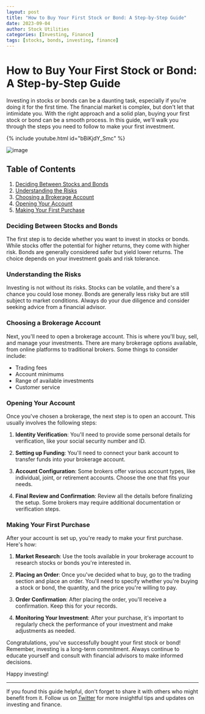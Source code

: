 ```yaml
---
layout: post
title: "How to Buy Your First Stock or Bond: A Step-by-Step Guide"
date: 2023-09-04
author: Stock Utilities
categories: [Investing, Finance]
tags: [stocks, bonds, investing, finance]
---
```


# How to Buy Your First Stock or Bond: A Step-by-Step Guide

Investing in stocks or bonds can be a daunting task, especially if you're doing it for the first time. The financial market is complex, but don't let that intimidate you. With the right approach and a solid plan, buying your first stock or bond can be a smooth process. In this guide, we'll walk you through the steps you need to follow to make your first investment.

{% include youtube.html id="bBiKjdY_Smc" %}

![image](https://github.com/reyou/stock-utilities-blog/assets/6571483/72b1df9d-901a-4ff2-a805-e1ca927d2baf)

## Table of Contents
1. [Deciding Between Stocks and Bonds](#deciding-between-stocks-and-bonds)
2. [Understanding the Risks](#understanding-the-risks)
3. [Choosing a Brokerage Account](#choosing-a-brokerage-account)
4. [Opening Your Account](#opening-your-account)
5. [Making Your First Purchase](#making-your-first-purchase)

### Deciding Between Stocks and Bonds

The first step is to decide whether you want to invest in stocks or bonds. While stocks offer the potential for higher returns, they come with higher risk. Bonds are generally considered safer but yield lower returns. The choice depends on your investment goals and risk tolerance.

### Understanding the Risks

Investing is not without its risks. Stocks can be volatile, and there's a chance you could lose money. Bonds are generally less risky but are still subject to market conditions. Always do your due diligence and consider seeking advice from a financial advisor.

### Choosing a Brokerage Account

Next, you'll need to open a brokerage account. This is where you'll buy, sell, and manage your investments. There are many brokerage options available, from online platforms to traditional brokers. Some things to consider include:

- Trading fees
- Account minimums
- Range of available investments
- Customer service

### Opening Your Account

Once you've chosen a brokerage, the next step is to open an account. This usually involves the following steps:

1. **Identity Verification**: You'll need to provide some personal details for verification, like your social security number and ID.
  
2. **Setting up Funding**: You'll need to connect your bank account to transfer funds into your brokerage account.

3. **Account Configuration**: Some brokers offer various account types, like individual, joint, or retirement accounts. Choose the one that fits your needs.

4. **Final Review and Confirmation**: Review all the details before finalizing the setup. Some brokers may require additional documentation or verification steps.

### Making Your First Purchase

After your account is set up, you're ready to make your first purchase. Here's how:

1. **Market Research**: Use the tools available in your brokerage account to research stocks or bonds you're interested in.
  
2. **Placing an Order**: Once you've decided what to buy, go to the trading section and place an order. You'll need to specify whether you're buying a stock or bond, the quantity, and the price you're willing to pay.

3. **Order Confirmation**: After placing the order, you'll receive a confirmation. Keep this for your records.

4. **Monitoring Your Investment**: After your purchase, it's important to regularly check the performance of your investment and make adjustments as needed.

Congratulations, you've successfully bought your first stock or bond! Remember, investing is a long-term commitment. Always continue to educate yourself and consult with financial advisors to make informed decisions.

Happy investing!

---

If you found this guide helpful, don't forget to share it with others who might benefit from it. Follow us on [Twitter](https://twitter.com/stock_utilities) for more insightful tips and updates on investing and finance.

